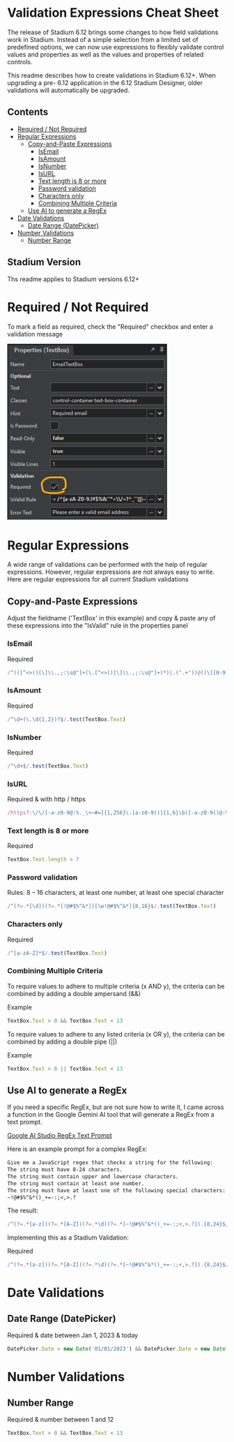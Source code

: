 # Validation Expressions Cheat Sheet <!-- omit in toc -->

The release of Stadium 6.12 brings some changes to how field validations work in Stadium. Instead of a simple selection from a limited set of predefined options, we can now use expressions to flexibly validate control values and properties as well as the values and properties of related controls. 

This readme describes how to create validations in Stadium 6.12+. When upgrading a pre- 6.12 application in the 6.12 Stadium Designer, older validations will automatically be upgraded. 

## Contents <!-- omit in toc -->
- [Required / Not Required](#required--not-required)
- [Regular Expressions](#regular-expressions)
  - [Copy-and-Paste Expressions](#copy-and-paste-expressions)
    - [IsEmail](#isemail)
    - [IsAmount](#isamount)
    - [IsNumber](#isnumber)
    - [IsURL](#isurl)
    - [Text length is 8 or more](#text-length-is-8-or-more)
    - [Password validation](#password-validation)
    - [Characters only](#characters-only)
    - [Combining Multiple Criteria](#combining-multiple-criteria)
  - [Use AI to generate a RegEx](#use-ai-to-generate-a-regex)
- [Date Validations](#date-validations)
  - [Date Range (DatePicker)](#date-range-datepicker)
- [Number Validations](#number-validations)
  - [Number Range](#number-range)

## Stadium Version
Ths readme applies to Stadium versions 6.12+

# Required / Not Required
To mark a field as required, check the "Required" checkbox and enter a validation message

![](images/PropertiesPanel-Required.png)

# Regular Expressions
A wide range of validations can be performed with the help of regular expressions. However, regular expressions are not always easy to write. Here are regular expressions for all current Stadium validations

## Copy-and-Paste Expressions
Adjust the fieldname ('TextBox' in this example) and copy & paste any of these expressions into the "IsValid" rule in the properties panel

### IsEmail
Required
```javascript
/^(([^<>()[\]\\.,;:\s@"]+(\.[^<>()[\]\\.,;:\s@"]+)*)|.(".+"))@((\[[0-9]{1,3}\.[0-9]{1,3}\.[0-9]{1,3}\.[0-9]{1,3}\])|(([a-zA-Z\-0-9]+\.)+[a-zA-Z]{2,}))$/.test(TextBox.Text)
```

### IsAmount
Required
```javascript
/^\d+(\.\d{1,2})?$/.test(TextBox.Text)
```

### IsNumber
Required
```javascript
/^\d+$/.test(TextBox.Text)
```

### IsURL
Required & with http / https
```javascript
/https?:\/\/[-a-z0-9@:%._\+~#=]{1,256}\.[a-z0-9()]{1,6}\b([-a-z0-9()@:%_\+.~#?&//=]*)/i.test(TextBox.Text)
```

### Text length is 8 or more
Required
```javascript
TextBox.Text.length > 7
```

### Password validation
Rules: 8 – 16 characters, at least one number, at least one special character
```javascript
/^(?=.*[\d])(?=.*[!@#$%^&*])[\w!@#$%^&*]{8,16}$/.test(TextBox.Text)
```

### Characters only
Required
```javascript
/^[a-zA-Z]*$/.test(TextBox.Text)
```

### Combining Multiple Criteria
To require values to adhere to multiple criteria (x AND y), the criteria can be combined by adding a double ampersand (&&)

Example
```javascript
TextBox.Text > 0 && TextBox.Text < 13
```

To require values to adhere to any listed criteria (x OR y), the criteria can be combined by adding a double pipe (||)

Example
```javascript
TextBox.Text > 0 || TextBox.Text < 13
```

## Use AI to generate a RegEx
If you need a specific RegEx, but are not sure how to write it, I came across a function in the Google Gemini AI tool that will generate a RegEx from a text prompt. 

[Google AI Studio RegEx Text Prompt](https://aistudio.google.com/app/prompts/regexed)

Here is an example prompt for a complex RegEx:

```text
Give me a JavaScript regex that checks a string for the following:
The string must have 8-24 characters.
The string must contain upper and lowercase characters.
The string must contain at least one number.
The string must have at least one of the following special characters: ~!@#$%^&*()_+=-:;<,>.?
```

The result:
```javascript
/^(?=.*[a-z])(?=.*[A-Z])(?=.*\d)(?=.*[~!@#$%^&*()_+=-:;<,>.?]).{8,24}$/
```

Implementing this as a Stadium Validation:

Required
```javascript
/^(?=.*[a-z])(?=.*[A-Z])(?=.*\d)(?=.*[~!@#$%^&*()_+=-:;<,>.?]).{8,24}$/.test(TextBox.Text)
```

# Date Validations

## Date Range (DatePicker)
Required & date between Jan 1, 2023 & today
```javascript
DatePicker.Date > new Date('01/01/2023') && DatePicker.Date < new Date()
```

# Number Validations

## Number Range
Required & number between 1 and 12
```javascript
TextBox.Text > 0 && TextBox.Text < 13
```

